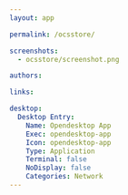 ```yaml
---
layout: app

permalink: /ocsstore/

screenshots:
  - ocsstore/screenshot.png

authors:

links:

desktop:
  Desktop Entry:
    Name: Opendesktop App
    Exec: opendesktop-app
    Icon: opendesktop-app
    Type: Application
    Terminal: false
    NoDisplay: false
    Categories: Network
---
```


